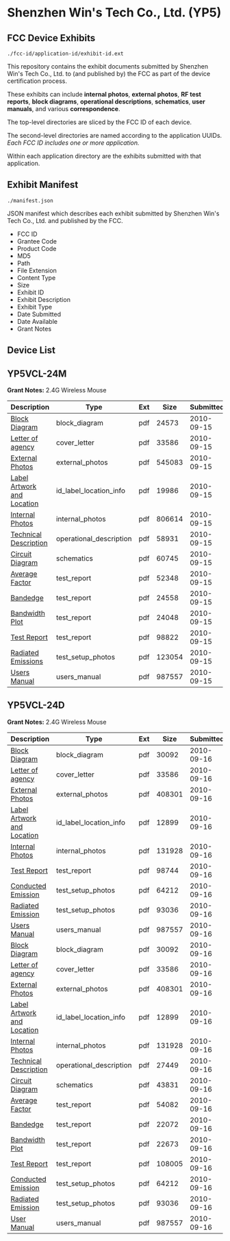 # Shenzhen Win's Tech Co., Ltd. (YP5)
## FCC Device Exhibits

```
./fcc-id/application-id/exhibit-id.ext
```

This repository contains the exhibit documents submitted by Shenzhen Win's Tech Co., Ltd. to (and published by) the FCC as part of the device certification process.

These exhibits can include **internal photos**, **external photos**, **RF test reports**, **block diagrams**, **operational descriptions**, **schematics**, **user manuals**, and various **correspondence**.

The top-level directories are sliced by the FCC ID of each device.

The second-level directories are named according to the application UUIDs. *Each FCC ID includes one or more application.*

Within each application directory are the exhibits submitted with that application. 

## Exhibit Manifest

```
./manifest.json
```

JSON manifest which describes each exhibit submitted by Shenzhen Win's Tech Co., Ltd. and published by the FCC.

- FCC ID
- Grantee Code
- Product Code
- MD5
- Path
- File Extension
- Content Type
- Size
- Exhibit ID
- Exhibit Description
- Exhibit Type
- Date Submitted
- Date Available
- Grant Notes

## Device List
## YP5VCL-24M
**Grant Notes:** 2.4G Wireless Mouse

| Description | Type | Ext | Size | Submitted | Available |
| ----------- | ---- | --- | ---- | --------- | --------- |
| [Block Diagram](YP5VCL-24M/9e8253b45980f9f6c8c22de43e75e1ea/1343506.pdf) | block_diagram | pdf | 24573 | 2010-09-15 | 2010-09-15 |
| [Letter of agency](YP5VCL-24M/9e8253b45980f9f6c8c22de43e75e1ea/1343504.pdf) | cover_letter | pdf | 33586 | 2010-09-15 | 2010-09-15 |
| [External Photos](YP5VCL-24M/9e8253b45980f9f6c8c22de43e75e1ea/1343510.pdf) | external_photos | pdf | 545083 | 2010-09-15 | 2010-09-15 |
| [Label Artwork and Location](YP5VCL-24M/9e8253b45980f9f6c8c22de43e75e1ea/1343512.pdf) | id_label_location_info | pdf | 19986 | 2010-09-15 | 2010-09-15 |
| [Internal Photos](YP5VCL-24M/9e8253b45980f9f6c8c22de43e75e1ea/1343511.pdf) | internal_photos | pdf | 806614 | 2010-09-15 | 2010-09-15 |
| [Technical Description](YP5VCL-24M/9e8253b45980f9f6c8c22de43e75e1ea/1343509.pdf) | operational_description | pdf | 58931 | 2010-09-15 | 2010-09-15 |
| [Circuit Diagram](YP5VCL-24M/9e8253b45980f9f6c8c22de43e75e1ea/1343508.pdf) | schematics | pdf | 60745 | 2010-09-15 | 2010-09-15 |
| [Average Factor](YP5VCL-24M/9e8253b45980f9f6c8c22de43e75e1ea/1343503.pdf) | test_report | pdf | 52348 | 2010-09-15 | 2010-09-15 |
| [Bandedge](YP5VCL-24M/9e8253b45980f9f6c8c22de43e75e1ea/1343505.pdf) | test_report | pdf | 24558 | 2010-09-15 | 2010-09-15 |
| [Bandwidth Plot](YP5VCL-24M/9e8253b45980f9f6c8c22de43e75e1ea/1343507.pdf) | test_report | pdf | 24048 | 2010-09-15 | 2010-09-15 |
| [Test Report](YP5VCL-24M/9e8253b45980f9f6c8c22de43e75e1ea/1343515.pdf) | test_report | pdf | 98822 | 2010-09-15 | 2010-09-15 |
| [Radiated Emissions](YP5VCL-24M/9e8253b45980f9f6c8c22de43e75e1ea/1343514.pdf) | test_setup_photos | pdf | 123054 | 2010-09-15 | 2010-09-15 |
| [Users Manual](YP5VCL-24M/9e8253b45980f9f6c8c22de43e75e1ea/1343513.pdf) | users_manual | pdf | 987557 | 2010-09-15 | 2010-09-15 |
## YP5VCL-24D
**Grant Notes:** 2.4G Wireless Mouse

| Description | Type | Ext | Size | Submitted | Available |
| ----------- | ---- | --- | ---- | --------- | --------- |
| [Block Diagram](YP5VCL-24D/edecd470fc81d68f19454840b6d378c8/1344100.pdf) | block_diagram | pdf | 30092 | 2010-09-16 | 2010-09-16 |
| [Letter of agency](YP5VCL-24D/edecd470fc81d68f19454840b6d378c8/1343504.pdf) | cover_letter | pdf | 33586 | 2010-09-16 | 2010-09-16 |
| [External Photos](YP5VCL-24D/edecd470fc81d68f19454840b6d378c8/1344102.pdf) | external_photos | pdf | 408301 | 2010-09-16 | 2010-09-16 |
| [Label Artwork and Location](YP5VCL-24D/edecd470fc81d68f19454840b6d378c8/1344104.pdf) | id_label_location_info | pdf | 12899 | 2010-09-16 | 2010-09-16 |
| [Internal Photos](YP5VCL-24D/edecd470fc81d68f19454840b6d378c8/1344103.pdf) | internal_photos | pdf | 131928 | 2010-09-16 | 2010-09-16 |
| [Test Report](YP5VCL-24D/edecd470fc81d68f19454840b6d378c8/1344107.pdf) | test_report | pdf | 98744 | 2010-09-16 | 2010-09-16 |
| [Conducted Emission](YP5VCL-24D/edecd470fc81d68f19454840b6d378c8/1344101.pdf) | test_setup_photos | pdf | 64212 | 2010-09-16 | 2010-09-16 |
| [Radiated Emission](YP5VCL-24D/edecd470fc81d68f19454840b6d378c8/1344106.pdf) | test_setup_photos | pdf | 93036 | 2010-09-16 | 2010-09-16 |
| [Users Manual](YP5VCL-24D/edecd470fc81d68f19454840b6d378c8/1343513.pdf) | users_manual | pdf | 987557 | 2010-09-16 | 2010-09-16 |
| [Block Diagram](YP5VCL-24D/5dacc465fe0fed6a9e9f7c1ea32b5a3a/1344100.pdf) | block_diagram | pdf | 30092 | 2010-09-16 | 2010-09-16 |
| [Letter of agency](YP5VCL-24D/5dacc465fe0fed6a9e9f7c1ea32b5a3a/1343504.pdf) | cover_letter | pdf | 33586 | 2010-09-16 | 2010-09-16 |
| [External Photos](YP5VCL-24D/5dacc465fe0fed6a9e9f7c1ea32b5a3a/1344102.pdf) | external_photos | pdf | 408301 | 2010-09-16 | 2010-09-16 |
| [Label Artwork and Location](YP5VCL-24D/5dacc465fe0fed6a9e9f7c1ea32b5a3a/1344104.pdf) | id_label_location_info | pdf | 12899 | 2010-09-16 | 2010-09-16 |
| [Internal Photos](YP5VCL-24D/5dacc465fe0fed6a9e9f7c1ea32b5a3a/1344103.pdf) | internal_photos | pdf | 131928 | 2010-09-16 | 2010-09-16 |
| [Technical Description](YP5VCL-24D/5dacc465fe0fed6a9e9f7c1ea32b5a3a/1344130.pdf) | operational_description | pdf | 27449 | 2010-09-16 | 2010-09-16 |
| [Circuit Diagram](YP5VCL-24D/5dacc465fe0fed6a9e9f7c1ea32b5a3a/1344128.pdf) | schematics | pdf | 43831 | 2010-09-16 | 2010-09-16 |
| [Average Factor](YP5VCL-24D/5dacc465fe0fed6a9e9f7c1ea32b5a3a/1344123.pdf) | test_report | pdf | 54082 | 2010-09-16 | 2010-09-16 |
| [Bandedge](YP5VCL-24D/5dacc465fe0fed6a9e9f7c1ea32b5a3a/1344125.pdf) | test_report | pdf | 22072 | 2010-09-16 | 2010-09-16 |
| [Bandwidth Plot](YP5VCL-24D/5dacc465fe0fed6a9e9f7c1ea32b5a3a/1344127.pdf) | test_report | pdf | 22673 | 2010-09-16 | 2010-09-16 |
| [Test Report](YP5VCL-24D/5dacc465fe0fed6a9e9f7c1ea32b5a3a/1344136.pdf) | test_report | pdf | 108005 | 2010-09-16 | 2010-09-16 |
| [Conducted Emission](YP5VCL-24D/5dacc465fe0fed6a9e9f7c1ea32b5a3a/1344101.pdf) | test_setup_photos | pdf | 64212 | 2010-09-16 | 2010-09-16 |
| [Radiated Emission](YP5VCL-24D/5dacc465fe0fed6a9e9f7c1ea32b5a3a/1344106.pdf) | test_setup_photos | pdf | 93036 | 2010-09-16 | 2010-09-16 |
| [User Manual](YP5VCL-24D/5dacc465fe0fed6a9e9f7c1ea32b5a3a/1343513.pdf) | users_manual | pdf | 987557 | 2010-09-16 | 2010-09-16 |
